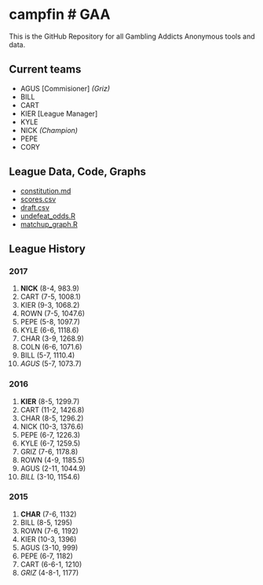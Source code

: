 
<!-- README.md is generated from README.Rmd. Please edit that file -->

# campfin \# GAA

This is the GitHub Repository for all Gambling Addicts Anonymous tools
and data.

## Current teams

  - AGUS \[Commisioner\] *(Griz)*
  - BILL
  - CART
  - KIER \[League Manager\]
  - KYLE
  - NICK *(Champion)*
  - PEPE
  - CORY

## League Data, Code, Graphs

  - [constitution.md](constitution.md)
  - [scores.csv](scores.csv)
  - [draft.csv](draft.csv)
  - [undefeat\_odds.R](undefeat_odds.R)
  - [matchup\_graph.R](matchup_graph.R)

## League History

### 2017

1.  **NICK** (8-4, 983.9)
2.  CART (7-5, 1008.1)
3.  KIER (9-3, 1068.2)
4.  ROWN (7-5, 1047.6)
5.  PEPE (5-8, 1097.7)
6.  KYLE (6-6, 1118.6)
7.  CHAR (3-9, 1268.9)
8.  COLN (6-6, 1071.6)
9.  BILL (5-7, 1110.4)
10. *AGUS* (5-7, 1073.7)

### 2016

1.  **KIER** (8-5, 1299.7)
2.  CART (11-2, 1426.8)
3.  CHAR (8-5, 1296.2)
4.  NICK (10-3, 1376.6)
5.  PEPE (6-7, 1226.3)
6.  KYLE (6-7, 1259.5)
7.  GRIZ (7-6, 1178.8)
8.  ROWN (4-9, 1185.5)
9.  AGUS (2-11, 1044.9)
10. *BILL* (3-10, 1154.6)

### 2015

1.  **CHAR** (7-6, 1132)
2.  BILL (8-5, 1295)
3.  ROWN (7-6, 1192)
4.  KIER (10-3, 1396)
5.  AGUS (3-10, 999)
6.  PEPE (6-7, 1182)
7.  CART (6-6-1, 1210)
8.  *GRIZ* (4-8-1, 1177)
